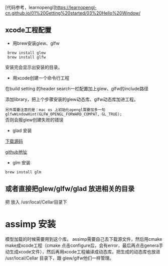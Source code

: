 [代码参考，learnopengl]<https://learnopengl-cn.github.io/01%20Getting%20started/03%20Hello%20Window/>

## xcode工程配置

* 用brew安装glew、glfw

```
 brew install glew
 brew install glfw
```
安装完会显示出安装的目录。

* 用xcode创建一个命令行工程

在build setting 的header search一栏配置加上glew、glfw的include路径

添加library，把上个步骤安装的glew动态库、glfw动态库加进工程。


`另外需要注意的是：mac os 上初始化opengl需要加多一句 glfwWindowHint(GLFW_OPENGL_FORWARD_COMPAT, GL_TRUE);`  
否则会报glew创建失败的错误

* glad 安装

[下载源码](http://glad.dav1d.de/generated/tmp5mqhkIglad/?sort_by=size)

[github地址](https://github.com/Dav1dde/glad)


* glm 安装

`brew install glm`

## 或者直接把glew/glfw/glad 放进相关的目录

把 放入 /usr/local/Cellar目录下

# assimp 安装
模型加载的时候需要用到这个库。
assimp需要自己去下载源文件，然后用cmake make成xcode工程（cmake 点击configure后，会有error，最后再点击genera手动生成xcode文件），然后再用xcode工程编译成动态库。把生成的动态库也放进 /usr/local/Cellar 目录下，跟 glew/glfw他们一样管理。
